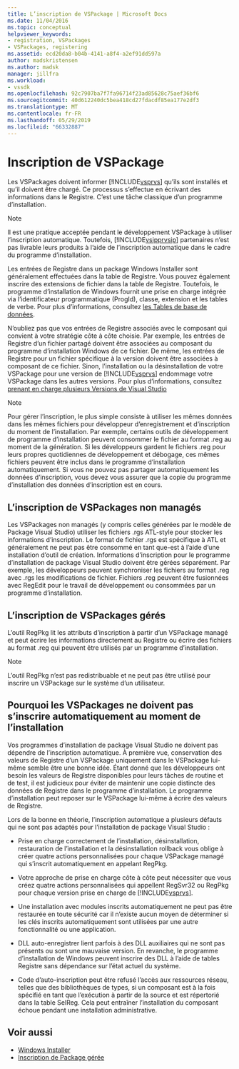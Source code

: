 ```yaml
---
title: L’inscription de VSPackage | Microsoft Docs
ms.date: 11/04/2016
ms.topic: conceptual
helpviewer_keywords:
- registration, VSPackages
- VSPackages, registering
ms.assetid: ecd20da8-b04b-4141-a8f4-a2ef91dd597a
author: madskristensen
ms.author: madsk
manager: jillfra
ms.workload:
- vssdk
ms.openlocfilehash: 92c7907ba7f7fa96714f23ad85628c75aef36bf6
ms.sourcegitcommit: 40d612240dc5bea418cd27fdacdf85ea177e2df3
ms.translationtype: MT
ms.contentlocale: fr-FR
ms.lasthandoff: 05/29/2019
ms.locfileid: "66332887"
---
```

# <a name="vspackage-registration"></a>Inscription de VSPackage
Les VSPackages doivent informer [!INCLUDE[vsprvs](../../code-quality/includes/vsprvs_md.md)] qu’ils sont installés et qu’il doivent être chargé. Ce processus s’effectue en écrivant des informations dans le Registre. C’est une tâche classique d’un programme d’installation.

> [!NOTE]
> Il est une pratique acceptée pendant le développement VSPackage à utiliser l’inscription automatique. Toutefois, [!INCLUDE[vsipprvsip](../../extensibility/includes/vsipprvsip_md.md)] partenaires n’est pas livrable leurs produits à l’aide de l’inscription automatique dans le cadre du programme d’installation.

 Les entrées de Registre dans un package Windows Installer sont généralement effectuées dans la table de Registre. Vous pouvez également inscrire des extensions de fichier dans la table de Registre. Toutefois, le programme d’installation de Windows fournit une prise en charge intégrée via l’identificateur programmatique (ProgId), classe, extension et les tables de verbe. Pour plus d’informations, consultez [les Tables de base de données](/windows/desktop/Msi/database-tables).

 N’oubliez pas que vos entrées de Registre associés avec le composant qui convient à votre stratégie côte à côte choisie. Par exemple, les entrées de Registre d’un fichier partagé doivent être associées au composant du programme d’installation Windows de ce fichier. De même, les entrées de Registre pour un fichier spécifique à la version doivent être associées à composant de ce fichier. Sinon, l’installation ou la désinstallation de votre VSPackage pour une version de [!INCLUDE[vsprvs](../../code-quality/includes/vsprvs_md.md)] endommage votre VSPackage dans les autres versions. Pour plus d’informations, consultez [prenant en charge plusieurs Versions de Visual Studio](../../extensibility/supporting-multiple-versions-of-visual-studio.md)

> [!NOTE]
> Pour gérer l’inscription, le plus simple consiste à utiliser les mêmes données dans les mêmes fichiers pour développeur d’enregistrement et d’inscription du moment de l’installation. Par exemple, certains outils de développement de programme d’installation peuvent consommer le fichier au format .reg au moment de la génération. Si les développeurs gardent le fichiers .reg pour leurs propres quotidiennes de développement et débogage, ces mêmes fichiers peuvent être inclus dans le programme d’installation automatiquement. Si vous ne pouvez pas partager automatiquement les données d’inscription, vous devez vous assurer que la copie du programme d’installation des données d’inscription est en cours.

## <a name="registering-unmanaged-vspackages"></a>L’inscription de VSPackages non managés
 Les VSPackages non managés (y compris celles générées par le modèle de Package Visual Studio) utiliser les fichiers .rgs ATL-style pour stocker les informations d’inscription. Le format de fichier .rgs est spécifique à ATL et généralement ne peut pas être consommé en tant que-est à l’aide d’une installation d’outil de création. Informations d’inscription pour le programme d’installation de package Visual Studio doivent être gérées séparément. Par exemple, les développeurs peuvent synchroniser les fichiers au format .reg avec .rgs les modifications de fichier. Fichiers .reg peuvent être fusionnées avec RegEdit pour le travail de développement ou consommées par un programme d’installation.

## <a name="registering-managed-vspackages"></a>L’inscription de VSPackages gérés
 L’outil RegPkg lit les attributs d’inscription à partir d’un VSPackage managé et peut écrire les informations directement au Registre ou écrire des fichiers au format .reg qui peuvent être utilisés par un programme d’installation.

> [!NOTE]
> L’outil RegPkg n’est pas redistribuable et ne peut pas être utilisé pour inscrire un VSPackage sur le système d’un utilisateur.

## <a name="why-vspackages-should-not-self-register-at-install-time"></a>Pourquoi les VSPackages ne doivent pas s’inscrire automatiquement au moment de l’installation
 Vos programmes d’installation de package Visual Studio ne doivent pas dépendre de l’inscription automatique. À première vue, conservation des valeurs de Registre d’un VSPackage uniquement dans le VSPackage lui-même semble être une bonne idée. Étant donné que les développeurs ont besoin les valeurs de Registre disponibles pour leurs tâches de routine et de test, il est judicieux pour éviter de maintenir une copie distincte des données de Registre dans le programme d’installation. Le programme d’installation peut reposer sur le VSPackage lui-même à écrire des valeurs de Registre.

 Lors de la bonne en théorie, l’inscription automatique a plusieurs défauts qui ne sont pas adaptés pour l’installation de package Visual Studio :

- Prise en charge correctement de l’installation, désinstallation, restauration de l’installation et la désinstallation rollback vous oblige à créer quatre actions personnalisées pour chaque VSPackage managé qui s’inscrit automatiquement en appelant RegPkg.

- Votre approche de prise en charge côte à côte peut nécessiter que vous créez quatre actions personnalisées qui appellent RegSvr32 ou RegPkg pour chaque version prise en charge de [!INCLUDE[vsprvs](../../code-quality/includes/vsprvs_md.md)].

- Une installation avec modules inscrits automatiquement ne peut pas être restaurée en toute sécurité car il n’existe aucun moyen de déterminer si les clés inscrits automatiquement sont utilisées par une autre fonctionnalité ou une application.

- DLL auto-enregistrer lient parfois à des DLL auxiliaires qui ne sont pas présents ou sont une mauvaise version. En revanche, le programme d’installation de Windows peuvent inscrire des DLL à l’aide de tables Registre sans dépendance sur l’état actuel du système.

- Code d’auto-inscription peut être refusé l’accès aux ressources réseau, telles que des bibliothèques de types, si un composant est à la fois spécifié en tant que l’exécution à partir de la source et est répertorié dans la table SelReg. Cela peut entraîner l’installation du composant échoue pendant une installation administrative.

## <a name="see-also"></a>Voir aussi
- [Windows Installer](/windows/desktop/Msi/windows-installer-portal)
- [Inscription de Package gérée](https://msdn.microsoft.com/library/f69e0ea3-6a92-4639-8ca9-4c9c210e58a1)